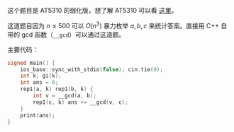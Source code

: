这个题目是 AT5310 的弱化版，想了解 AT5310 可以看 [这里](https://www.luogu.com.cn/blog/220037/solution-at5310)。

这道题目因为 $n\le 500$ 可以 $O(n^3)$ 暴力枚举 $a,b,c$ 来统计答案。直接用 C++ 自带的 gcd 函数（`__gcd`）可以通过这道题。

主要代码：

```cpp
signed main() {
    ios_base::sync_with_stdio(false); cin.tie(0);
    int k; gi(k);
	int ans = 0;
	rep1(a, k) rep1(b, k) {
		int v = __gcd(a, b);
		rep1(c, k) ans += __gcd(v, c);
	}
	print(ans);
}

```